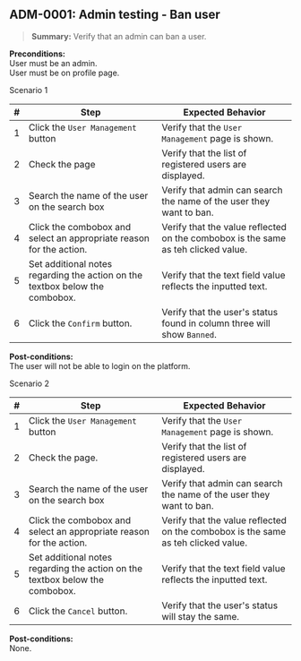 ## **ADM-0001:** Admin testing - Ban user

> **Summary:** Verify that an admin can ban a user. <br>

**Preconditions:**
<br/>User must be an admin. <br/>
User must be on profile page. <br/>

Scenario 1 

 | \# | Step                                                                                     | Expected Behavior | 
 |----|------------------------------------------------------------------------------------------|-------------------| 
 |  1 | Click the `User Management` button                                                                     | Verify that the `User Management` page is shown.   | 
 |  2 | Check the page                                                              | Verify that the list of registered users are displayed.   | 
 |  3 | Search the name of the user on the search box | Verify that admin can search the name of the user they want to ban.  | 
 |  4 | Click the combobox and select an appropriate reason for the action.    |Verify that the value reflected on the combobox is the same as teh clicked value.| 
 |  5 | Set additional notes regarding the action on the textbox below the combobox.  |Verify that the text field value reflects the inputted text.| 
 |  6 | Click the `Confirm` button.|Verify that the user's status found in column three will show `Banned`.| 


**Post-conditions:**  
The user will not be able to login on the platform.

Scenario 2

 | \# | Step                                                                                     | Expected Behavior | 
 |----|------------------------------------------------------------------------------------------|-------------------| 
 |  1 | Click the `User Management` button                                                                     | Verify that the `User Management` page is shown.   | 
 |  2 | Check the page.                                                              | Verify that the list of registered users are displayed.   | 
|  3 | Search the name of the user on the search box | Verify that admin can search the name of the user they want to ban.  | 
 |  4 | Click the combobox and select an appropriate reason for the action.    |Verify that the value reflected on the combobox is the same as teh clicked value.| 
 |  5 | Set additional notes regarding the action on the textbox below the combobox.  |Verify that the text field value reflects the inputted text.| 
 |  6 | Click the `Cancel` button.|Verify that the user's status will stay the same.| 

**Post-conditions:**  
None.
